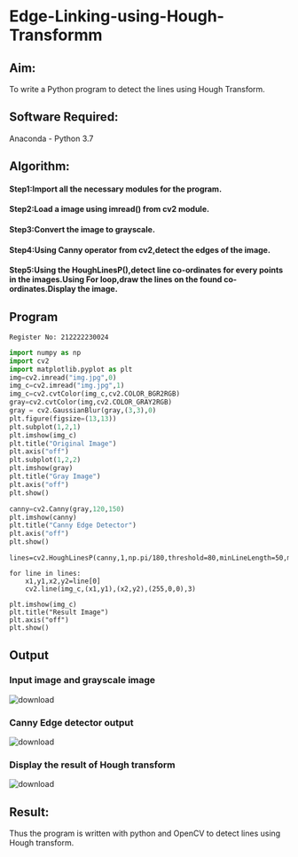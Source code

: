 # Edge-Linking-using-Hough-Transformm
## Aim:
To write a Python program to detect the lines using Hough Transform.

## Software Required:
Anaconda - Python 3.7

## Algorithm:
#### Step1:Import all the necessary modules for the program.
#### Step2:Load a image using imread() from cv2 module.
#### Step3:Convert the image to grayscale.
#### Step4:Using Canny operator from cv2,detect the edges of the image.
#### Step5:Using the HoughLinesP(),detect line co-ordinates for every points in the images.Using For loop,draw the lines on the found co-ordinates.Display the image.

## Program
``` Developed By: CHAITANYA P S
Register No: 212222230024
```
```python
import numpy as np
import cv2
import matplotlib.pyplot as plt
img=cv2.imread("img.jpg",0)
img_c=cv2.imread("img.jpg",1)
img_c=cv2.cvtColor(img_c,cv2.COLOR_BGR2RGB)
gray=cv2.cvtColor(img,cv2.COLOR_GRAY2RGB)
gray = cv2.GaussianBlur(gray,(3,3),0)
plt.figure(figsize=(13,13))
plt.subplot(1,2,1)
plt.imshow(img_c)
plt.title("Original Image")
plt.axis("off")
plt.subplot(1,2,2)
plt.imshow(gray)
plt.title("Gray Image")
plt.axis("off")
plt.show()
```
```python
canny=cv2.Canny(gray,120,150)
plt.imshow(canny)
plt.title("Canny Edge Detector")
plt.axis("off")
plt.show()
```
```
lines=cv2.HoughLinesP(canny,1,np.pi/180,threshold=80,minLineLength=50,maxLineGap=250)
```
```
for line in lines:
    x1,y1,x2,y2=line[0]
    cv2.line(img_c,(x1,y1),(x2,y2),(255,0,0),3)
```
```
plt.imshow(img_c)
plt.title("Result Image")
plt.axis("off")
plt.show()
```

## Output

### Input image and grayscale image

![download](https://github.com/chaitanya18c/Edge-Linking-using-Hough-Transformm/assets/119392724/a1a6b402-3770-4639-9627-48e51e1fda18)


### Canny Edge detector output

![download](https://github.com/chaitanya18c/Edge-Linking-using-Hough-Transformm/assets/119392724/4cf2a395-ba6d-4e76-818b-8b5b92709820)


### Display the result of Hough transform

![download](https://github.com/chaitanya18c/Edge-Linking-using-Hough-Transformm/assets/119392724/ce23f833-0ff6-4abd-bcde-92ff903472b3)


## Result:
Thus the program is written with python and OpenCV to detect lines using Hough transform.
